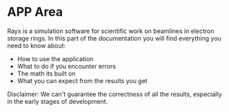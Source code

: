 # APP Area

Rayx is a simulation software for scientific work on beamlines in electron storage rings.
In this part of the documentation you will find everything you need to know about:
- How to use the application
- What to do if you encounter errors
- The math its built on
- What you can expect from the results you get

Disclaimer: We can't guarantee the correctness of all the results, 
especially in the early stages of development.